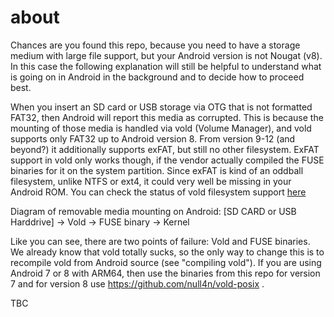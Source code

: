 # about

Chances are you found this repo, because you need to have a storage medium with large file support, but your Android version is not Nougat (v8). In this case the following explanation will still be helpful to understand what is going on in Android in the background and to decide how to proceed best.

When you insert an SD card or USB storage via OTG that is not formatted FAT32, then Android will report this media as corrupted. This is because the mounting of those media is handled via vold (Volume Manager), and vold supports only FAT32 up to Android version 8. From version 9-12 (and beyond?) it additionally supports exFAT, but still no other filesystem. ExFAT support in vold only works though, if the vendor actually compiled the FUSE binaries for it on the system partition. Since exFAT is kind of an oddball filesystem, unlike NTFS or ext4, it could very well be missing in your Android ROM. You can check the status of vold filesystem support [here](https://android.googlesource.com/platform/system/vold/+/refs/tags/android-mainline-12.0.0_r96/model/PublicVolume.cpp#103)

Diagram of removable media mounting on Android: [SD CARD or USB Harddrive] -> Vold -> FUSE binary -> Kernel

Like you can see, there are two points of failure: Vold and FUSE binaries. We already know that vold totally sucks, so the only way to change this is to recompile vold from Android source (see "compiling vold"). If you are using Android 7 or 8 with ARM64, then use the binaries from this repo for version 7 and for version 8 use https://github.com/null4n/vold-posix .

TBC
